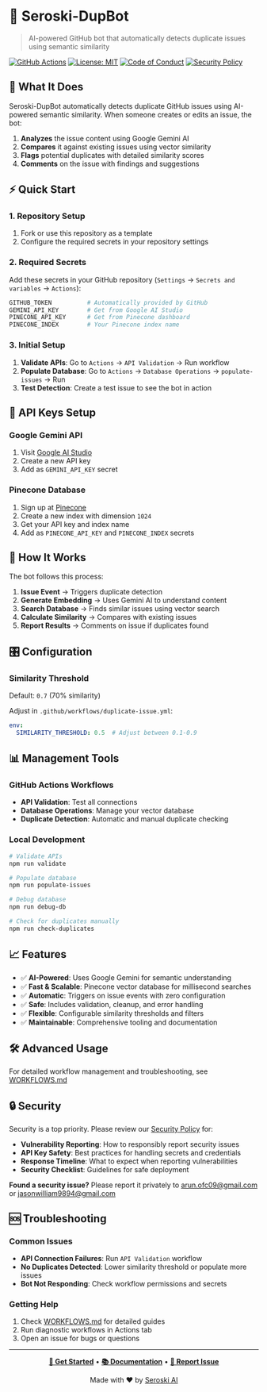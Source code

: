 # 🤖 Seroski-DupBot

> AI-powered GitHub bot that automatically detects duplicate issues using semantic similarity

[![GitHub Actions](https://img.shields.io/github/actions/workflow/status/seroski-ai/seroski-dupbot/duplicate-issue.yml?branch=main)](https://github.com/seroski-ai/seroski-dupbot/actions)
[![License: MIT](https://img.shields.io/badge/License-MIT-yellow.svg)](https://opensource.org/licenses/MIT)
[![Code of Conduct](https://img.shields.io/badge/code%20of%20conduct-contributor%20covenant-blue.svg)](./CODE_OF_CONDUCT.md)
[![Security Policy](https://img.shields.io/badge/security-policy-red.svg)](./SECURITY.md)

## 🎯 What It Does

Seroski-DupBot automatically detects duplicate GitHub issues using AI-powered semantic similarity. When someone creates or edits an issue, the bot:

1. **Analyzes** the issue content using Google Gemini AI
2. **Compares** it against existing issues using vector similarity
3. **Flags** potential duplicates with detailed similarity scores
4. **Comments** on the issue with findings and suggestions

## ⚡ Quick Start

### 1. Repository Setup
1. Fork or use this repository as a template
2. Configure the required secrets in your repository settings

### 2. Required Secrets
Add these secrets in your GitHub repository (`Settings` → `Secrets and variables` → `Actions`):

```bash
GITHUB_TOKEN          # Automatically provided by GitHub
GEMINI_API_KEY        # Get from Google AI Studio
PINECONE_API_KEY      # Get from Pinecone dashboard
PINECONE_INDEX        # Your Pinecone index name
```

### 3. Initial Setup
1. **Validate APIs**: Go to `Actions` → `API Validation` → Run workflow
2. **Populate Database**: Go to `Actions` → `Database Operations` → `populate-issues` → Run
3. **Test Detection**: Create a test issue to see the bot in action

## 🔧 API Keys Setup

### Google Gemini API
1. Visit [Google AI Studio](https://aistudio.google.com/app/apikey)
2. Create a new API key
3. Add as `GEMINI_API_KEY` secret

### Pinecone Database
1. Sign up at [Pinecone](https://www.pinecone.io/)
2. Create a new index with dimension `1024`
3. Get your API key and index name
4. Add as `PINECONE_API_KEY` and `PINECONE_INDEX` secrets

## 🚀 How It Works

The bot follows this process:
1. **Issue Event** → Triggers duplicate detection
2. **Generate Embedding** → Uses Gemini AI to understand content
3. **Search Database** → Finds similar issues using vector search
4. **Calculate Similarity** → Compares with existing issues
5. **Report Results** → Comments on issue if duplicates found

## 🎛️ Configuration

### Similarity Threshold
Default: `0.7` (70% similarity)

Adjust in `.github/workflows/duplicate-issue.yml`:
```yaml
env:
  SIMILARITY_THRESHOLD: 0.5  # Adjust between 0.1-0.9
```

## 📊 Management Tools

### GitHub Actions Workflows
- **API Validation**: Test all connections
- **Database Operations**: Manage your vector database  
- **Duplicate Detection**: Automatic and manual duplicate checking

### Local Development
```bash
# Validate APIs
npm run validate

# Populate database
npm run populate-issues  

# Debug database
npm run debug-db

# Check for duplicates manually
npm run check-duplicates
```

## 📈 Features

- ✅ **AI-Powered**: Uses Google Gemini for semantic understanding
- ✅ **Fast & Scalable**: Pinecone vector database for millisecond searches  
- ✅ **Automatic**: Triggers on issue events with zero configuration
- ✅ **Safe**: Includes validation, cleanup, and error handling
- ✅ **Flexible**: Configurable similarity thresholds and filters
- ✅ **Maintainable**: Comprehensive tooling and documentation

## 🛠️ Advanced Usage

For detailed workflow management and troubleshooting, see [WORKFLOWS.md](./WORKFLOWS.md)

## 🔒 Security

Security is a top priority. Please review our [Security Policy](./SECURITY.md) for:

- **Vulnerability Reporting**: How to responsibly report security issues
- **API Key Safety**: Best practices for handling secrets and credentials
- **Response Timeline**: What to expect when reporting vulnerabilities
- **Security Checklist**: Guidelines for safe deployment

**Found a security issue?** Please report it privately to arun.ofc09@gmail.com or jasonwilliam9894@gmail.com

## 🆘 Troubleshooting

### Common Issues
- **API Connection Failures**: Run `API Validation` workflow
- **No Duplicates Detected**: Lower similarity threshold or populate more issues
- **Bot Not Responding**: Check workflow permissions and secrets

### Getting Help
1. Check [WORKFLOWS.md](./WORKFLOWS.md) for detailed guides
2. Run diagnostic workflows in Actions tab
3. Open an issue for bugs or questions

---

<div align="center">

**[🚀 Get Started](../../actions)** • **[📚 Documentation](./WORKFLOWS.md)** • **[🐛 Report Issue](../../issues)**

Made with ❤️ by [Seroski AI](https://github.com/seroski-ai)

</div>
